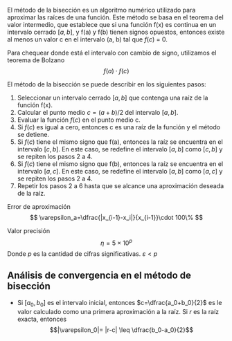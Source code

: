 El método de la bisección es un algoritmo numérico utilizado para aproximar las raíces de una función. Este método se basa en el teorema del valor intermedio, que establece que si una función f(x) es continua en un intervalo cerrado $[a, b]$, y f(a) y f(b) tienen signos opuestos, entonces existe al menos un valor c en el intervalo (a, b) tal que $f(c)$ = 0.

Para chequear donde está el intervalo con cambio de signo, utilizamos el teorema de Bolzano
$$f(a)\cdot f(c)$$

El método de la bisección se puede describir en los siguientes pasos:
1. Seleccionar un intervalo cerrado $[a, b]$ que contenga una raíz de la función f(x).
2. Calcular el punto medio $c = (a + b) / 2$ del intervalo $[a, b]$.
3. Evaluar la función $f(c)$ en el punto medio c.
4. Si $f(c)$ es igual a cero, entonces c es una raíz de la función y el método se detiene.
5. Si $f(c)$ tiene el mismo signo que f(a), entonces la raíz se encuentra en el intervalo $[c, b]$. En este caso, se redefine el intervalo $[a, b]$ como $[c, b]$ y se repiten los pasos 2 a 4.
6. Si $f(c)$ tiene el mismo signo que f(b), entonces la raíz se encuentra en el intervalo $[a, c]$. En este caso, se redefine el intervalo $[a, b]$ como $[a, c]$ y se repiten los pasos 2 a 4.
7. Repetir los pasos 2 a 6 hasta que se alcance una aproximación deseada de la raíz.

Error de aproximación
$$
\varepsilon_a=\dfrac{|x_{i-1}-x_i|}{x_{i-1}}\cdot 100\%
$$

Valor precisión 
$$\eta = 5\times 10^p$$
Donde $p$ es la cantidad de cifras significativas. $\varepsilon < p$


## Análisis de convergencia en el método de bisección
- Si $[a_0,b_0]$ es el intervalo inicial, entonces $c=\dfrac{a_0+b_0}{2}$ es le valor calculado como una primera aproximación a la raíz. Si $r$ es la raíz exacta, entonces $$|\varepsilon_0|= |r-c| \leq \dfrac{b_0-a_0}{2}$$